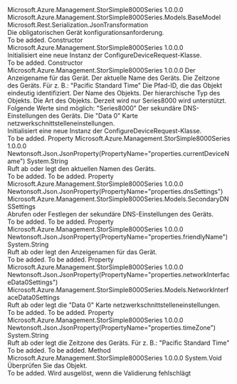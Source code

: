 <Type Name="ConfigureDeviceRequest" FullName="Microsoft.Azure.Management.StorSimple8000Series.Models.ConfigureDeviceRequest">
  <TypeSignature Language="C#" Value="public class ConfigureDeviceRequest : Microsoft.Azure.Management.StorSimple8000Series.Models.BaseModel" />
  <TypeSignature Language="ILAsm" Value=".class public auto ansi beforefieldinit ConfigureDeviceRequest extends Microsoft.Azure.Management.StorSimple8000Series.Models.BaseModel" />
  <TypeSignature Language="DocId" Value="T:Microsoft.Azure.Management.StorSimple8000Series.Models.ConfigureDeviceRequest" />
  <TypeSignature Language="VB.NET" Value="Public Class ConfigureDeviceRequest&#xA;Inherits BaseModel" />
  <TypeSignature Language="F#" Value="type ConfigureDeviceRequest = class&#xA;    inherit BaseModel" />
  <AssemblyInfo>
    <AssemblyName>Microsoft.Azure.Management.StorSimple8000Series</AssemblyName>
    <AssemblyVersion>1.0.0.0</AssemblyVersion>
  </AssemblyInfo>
  <Base>
    <BaseTypeName>Microsoft.Azure.Management.StorSimple8000Series.Models.BaseModel</BaseTypeName>
  </Base>
  <Interfaces />
  <Attributes>
    <Attribute>
      <AttributeName>Microsoft.Rest.Serialization.JsonTransformation</AttributeName>
    </Attribute>
  </Attributes>
  <Docs>
    <summary>
            Die obligatorischen Gerät konfigurationsanforderung.
            </summary>
    <remarks>To be added.</remarks>
  </Docs>
  <Members>
    <Member MemberName=".ctor">
      <MemberSignature Language="C#" Value="public ConfigureDeviceRequest ();" />
      <MemberSignature Language="ILAsm" Value=".method public hidebysig specialname rtspecialname instance void .ctor() cil managed" />
      <MemberSignature Language="DocId" Value="M:Microsoft.Azure.Management.StorSimple8000Series.Models.ConfigureDeviceRequest.#ctor" />
      <MemberSignature Language="VB.NET" Value="Public Sub New ()" />
      <MemberType>Constructor</MemberType>
      <AssemblyInfo>
        <AssemblyName>Microsoft.Azure.Management.StorSimple8000Series</AssemblyName>
        <AssemblyVersion>1.0.0.0</AssemblyVersion>
      </AssemblyInfo>
      <Parameters />
      <Docs>
        <summary>
            Initialisiert eine neue Instanz der ConfigureDeviceRequest-Klasse.
            </summary>
        <remarks>To be added.</remarks>
      </Docs>
    </Member>
    <Member MemberName=".ctor">
      <MemberSignature Language="C#" Value="public ConfigureDeviceRequest (string friendlyName, string currentDeviceName, string timeZone, string id = null, string name = null, string type = null, Nullable&lt;Microsoft.Azure.Management.StorSimple8000Series.Models.Kind&gt; kind = null, Microsoft.Azure.Management.StorSimple8000Series.Models.SecondaryDNSSettings dnsSettings = null, Microsoft.Azure.Management.StorSimple8000Series.Models.NetworkInterfaceData0Settings networkInterfaceData0Settings = null);" />
      <MemberSignature Language="ILAsm" Value=".method public hidebysig specialname rtspecialname instance void .ctor(string friendlyName, string currentDeviceName, string timeZone, string id, string name, string type, valuetype System.Nullable`1&lt;valuetype Microsoft.Azure.Management.StorSimple8000Series.Models.Kind&gt; kind, class Microsoft.Azure.Management.StorSimple8000Series.Models.SecondaryDNSSettings dnsSettings, class Microsoft.Azure.Management.StorSimple8000Series.Models.NetworkInterfaceData0Settings networkInterfaceData0Settings) cil managed" />
      <MemberSignature Language="DocId" Value="M:Microsoft.Azure.Management.StorSimple8000Series.Models.ConfigureDeviceRequest.#ctor(System.String,System.String,System.String,System.String,System.String,System.String,System.Nullable{Microsoft.Azure.Management.StorSimple8000Series.Models.Kind},Microsoft.Azure.Management.StorSimple8000Series.Models.SecondaryDNSSettings,Microsoft.Azure.Management.StorSimple8000Series.Models.NetworkInterfaceData0Settings)" />
      <MemberSignature Language="F#" Value="new Microsoft.Azure.Management.StorSimple8000Series.Models.ConfigureDeviceRequest : string * string * string * string * string * string * Nullable&lt;Microsoft.Azure.Management.StorSimple8000Series.Models.Kind&gt; * Microsoft.Azure.Management.StorSimple8000Series.Models.SecondaryDNSSettings * Microsoft.Azure.Management.StorSimple8000Series.Models.NetworkInterfaceData0Settings -&gt; Microsoft.Azure.Management.StorSimple8000Series.Models.ConfigureDeviceRequest" Usage="new Microsoft.Azure.Management.StorSimple8000Series.Models.ConfigureDeviceRequest (friendlyName, currentDeviceName, timeZone, id, name, type, kind, dnsSettings, networkInterfaceData0Settings)" />
      <MemberType>Constructor</MemberType>
      <AssemblyInfo>
        <AssemblyName>Microsoft.Azure.Management.StorSimple8000Series</AssemblyName>
        <AssemblyVersion>1.0.0.0</AssemblyVersion>
      </AssemblyInfo>
      <Parameters>
        <Parameter Name="friendlyName" Type="System.String" />
        <Parameter Name="currentDeviceName" Type="System.String" />
        <Parameter Name="timeZone" Type="System.String" />
        <Parameter Name="id" Type="System.String" />
        <Parameter Name="name" Type="System.String" />
        <Parameter Name="type" Type="System.String" />
        <Parameter Name="kind" Type="System.Nullable&lt;Microsoft.Azure.Management.StorSimple8000Series.Models.Kind&gt;" />
        <Parameter Name="dnsSettings" Type="Microsoft.Azure.Management.StorSimple8000Series.Models.SecondaryDNSSettings" />
        <Parameter Name="networkInterfaceData0Settings" Type="Microsoft.Azure.Management.StorSimple8000Series.Models.NetworkInterfaceData0Settings" />
      </Parameters>
      <Docs>
        <param name="friendlyName">Der Anzeigename für das Gerät.</param>
        <param name="currentDeviceName">Der aktuelle Name des Geräts.</param>
        <param name="timeZone">Die Zeitzone des Geräts. Für z. B.: "Pacific Standard Time"</param>
        <param name="id">Die Pfad-ID, die das Objekt eindeutig identifiziert.</param>
        <param name="name">Der Name des Objekts.</param>
        <param name="type">Der hierarchische Typ des Objekts.</param>
        <param name="kind">Die Art des Objekts. Derzeit wird nur Series8000 wird unterstützt. Folgende Werte sind möglich: "Series8000"</param>
        <param name="dnsSettings">Der sekundäre DNS-Einstellungen des Geräts.</param>
        <param name="networkInterfaceData0Settings">Die "Data 0" Karte netzwerkschnittstelleneinstellungen.</param>
        <summary>
            Initialisiert eine neue Instanz der ConfigureDeviceRequest-Klasse.
            </summary>
        <remarks>To be added.</remarks>
      </Docs>
    </Member>
    <Member MemberName="CurrentDeviceName">
      <MemberSignature Language="C#" Value="public string CurrentDeviceName { get; set; }" />
      <MemberSignature Language="ILAsm" Value=".property instance string CurrentDeviceName" />
      <MemberSignature Language="DocId" Value="P:Microsoft.Azure.Management.StorSimple8000Series.Models.ConfigureDeviceRequest.CurrentDeviceName" />
      <MemberSignature Language="VB.NET" Value="Public Property CurrentDeviceName As String" />
      <MemberSignature Language="F#" Value="member this.CurrentDeviceName : string with get, set" Usage="Microsoft.Azure.Management.StorSimple8000Series.Models.ConfigureDeviceRequest.CurrentDeviceName" />
      <MemberType>Property</MemberType>
      <AssemblyInfo>
        <AssemblyName>Microsoft.Azure.Management.StorSimple8000Series</AssemblyName>
        <AssemblyVersion>1.0.0.0</AssemblyVersion>
      </AssemblyInfo>
      <Attributes>
        <Attribute>
          <AttributeName>Newtonsoft.Json.JsonProperty(PropertyName="properties.currentDeviceName")</AttributeName>
        </Attribute>
      </Attributes>
      <ReturnValue>
        <ReturnType>System.String</ReturnType>
      </ReturnValue>
      <Docs>
        <summary>
            Ruft ab oder legt den aktuellen Namen des Geräts.
            </summary>
        <value>To be added.</value>
        <remarks>To be added.</remarks>
      </Docs>
    </Member>
    <Member MemberName="DnsSettings">
      <MemberSignature Language="C#" Value="public Microsoft.Azure.Management.StorSimple8000Series.Models.SecondaryDNSSettings DnsSettings { get; set; }" />
      <MemberSignature Language="ILAsm" Value=".property instance class Microsoft.Azure.Management.StorSimple8000Series.Models.SecondaryDNSSettings DnsSettings" />
      <MemberSignature Language="DocId" Value="P:Microsoft.Azure.Management.StorSimple8000Series.Models.ConfigureDeviceRequest.DnsSettings" />
      <MemberSignature Language="VB.NET" Value="Public Property DnsSettings As SecondaryDNSSettings" />
      <MemberSignature Language="F#" Value="member this.DnsSettings : Microsoft.Azure.Management.StorSimple8000Series.Models.SecondaryDNSSettings with get, set" Usage="Microsoft.Azure.Management.StorSimple8000Series.Models.ConfigureDeviceRequest.DnsSettings" />
      <MemberType>Property</MemberType>
      <AssemblyInfo>
        <AssemblyName>Microsoft.Azure.Management.StorSimple8000Series</AssemblyName>
        <AssemblyVersion>1.0.0.0</AssemblyVersion>
      </AssemblyInfo>
      <Attributes>
        <Attribute>
          <AttributeName>Newtonsoft.Json.JsonProperty(PropertyName="properties.dnsSettings")</AttributeName>
        </Attribute>
      </Attributes>
      <ReturnValue>
        <ReturnType>Microsoft.Azure.Management.StorSimple8000Series.Models.SecondaryDNSSettings</ReturnType>
      </ReturnValue>
      <Docs>
        <summary>
            Abrufen oder Festlegen der sekundäre DNS-Einstellungen des Geräts.
            </summary>
        <value>To be added.</value>
        <remarks>To be added.</remarks>
      </Docs>
    </Member>
    <Member MemberName="FriendlyName">
      <MemberSignature Language="C#" Value="public string FriendlyName { get; set; }" />
      <MemberSignature Language="ILAsm" Value=".property instance string FriendlyName" />
      <MemberSignature Language="DocId" Value="P:Microsoft.Azure.Management.StorSimple8000Series.Models.ConfigureDeviceRequest.FriendlyName" />
      <MemberSignature Language="VB.NET" Value="Public Property FriendlyName As String" />
      <MemberSignature Language="F#" Value="member this.FriendlyName : string with get, set" Usage="Microsoft.Azure.Management.StorSimple8000Series.Models.ConfigureDeviceRequest.FriendlyName" />
      <MemberType>Property</MemberType>
      <AssemblyInfo>
        <AssemblyName>Microsoft.Azure.Management.StorSimple8000Series</AssemblyName>
        <AssemblyVersion>1.0.0.0</AssemblyVersion>
      </AssemblyInfo>
      <Attributes>
        <Attribute>
          <AttributeName>Newtonsoft.Json.JsonProperty(PropertyName="properties.friendlyName")</AttributeName>
        </Attribute>
      </Attributes>
      <ReturnValue>
        <ReturnType>System.String</ReturnType>
      </ReturnValue>
      <Docs>
        <summary>
            Ruft ab oder legt den Anzeigenamen für das Gerät.
            </summary>
        <value>To be added.</value>
        <remarks>To be added.</remarks>
      </Docs>
    </Member>
    <Member MemberName="NetworkInterfaceData0Settings">
      <MemberSignature Language="C#" Value="public Microsoft.Azure.Management.StorSimple8000Series.Models.NetworkInterfaceData0Settings NetworkInterfaceData0Settings { get; set; }" />
      <MemberSignature Language="ILAsm" Value=".property instance class Microsoft.Azure.Management.StorSimple8000Series.Models.NetworkInterfaceData0Settings NetworkInterfaceData0Settings" />
      <MemberSignature Language="DocId" Value="P:Microsoft.Azure.Management.StorSimple8000Series.Models.ConfigureDeviceRequest.NetworkInterfaceData0Settings" />
      <MemberSignature Language="VB.NET" Value="Public Property NetworkInterfaceData0Settings As NetworkInterfaceData0Settings" />
      <MemberSignature Language="F#" Value="member this.NetworkInterfaceData0Settings : Microsoft.Azure.Management.StorSimple8000Series.Models.NetworkInterfaceData0Settings with get, set" Usage="Microsoft.Azure.Management.StorSimple8000Series.Models.ConfigureDeviceRequest.NetworkInterfaceData0Settings" />
      <MemberType>Property</MemberType>
      <AssemblyInfo>
        <AssemblyName>Microsoft.Azure.Management.StorSimple8000Series</AssemblyName>
        <AssemblyVersion>1.0.0.0</AssemblyVersion>
      </AssemblyInfo>
      <Attributes>
        <Attribute>
          <AttributeName>Newtonsoft.Json.JsonProperty(PropertyName="properties.networkInterfaceData0Settings")</AttributeName>
        </Attribute>
      </Attributes>
      <ReturnValue>
        <ReturnType>Microsoft.Azure.Management.StorSimple8000Series.Models.NetworkInterfaceData0Settings</ReturnType>
      </ReturnValue>
      <Docs>
        <summary>
            Ruft ab oder legt die "Data 0" Karte netzwerkschnittstelleneinstellungen.
            </summary>
        <value>To be added.</value>
        <remarks>To be added.</remarks>
      </Docs>
    </Member>
    <Member MemberName="TimeZone">
      <MemberSignature Language="C#" Value="public string TimeZone { get; set; }" />
      <MemberSignature Language="ILAsm" Value=".property instance string TimeZone" />
      <MemberSignature Language="DocId" Value="P:Microsoft.Azure.Management.StorSimple8000Series.Models.ConfigureDeviceRequest.TimeZone" />
      <MemberSignature Language="VB.NET" Value="Public Property TimeZone As String" />
      <MemberSignature Language="F#" Value="member this.TimeZone : string with get, set" Usage="Microsoft.Azure.Management.StorSimple8000Series.Models.ConfigureDeviceRequest.TimeZone" />
      <MemberType>Property</MemberType>
      <AssemblyInfo>
        <AssemblyName>Microsoft.Azure.Management.StorSimple8000Series</AssemblyName>
        <AssemblyVersion>1.0.0.0</AssemblyVersion>
      </AssemblyInfo>
      <Attributes>
        <Attribute>
          <AttributeName>Newtonsoft.Json.JsonProperty(PropertyName="properties.timeZone")</AttributeName>
        </Attribute>
      </Attributes>
      <ReturnValue>
        <ReturnType>System.String</ReturnType>
      </ReturnValue>
      <Docs>
        <summary>
            Ruft ab oder legt die Zeitzone des Geräts. Für z. B.: "Pacific Standard Time"
            </summary>
        <value>To be added.</value>
        <remarks>To be added.</remarks>
      </Docs>
    </Member>
    <Member MemberName="Validate">
      <MemberSignature Language="C#" Value="public virtual void Validate ();" />
      <MemberSignature Language="ILAsm" Value=".method public hidebysig newslot virtual instance void Validate() cil managed" />
      <MemberSignature Language="DocId" Value="M:Microsoft.Azure.Management.StorSimple8000Series.Models.ConfigureDeviceRequest.Validate" />
      <MemberSignature Language="VB.NET" Value="Public Overridable Sub Validate ()" />
      <MemberSignature Language="F#" Value="abstract member Validate : unit -&gt; unit&#xA;override this.Validate : unit -&gt; unit" Usage="configureDeviceRequest.Validate " />
      <MemberType>Method</MemberType>
      <AssemblyInfo>
        <AssemblyName>Microsoft.Azure.Management.StorSimple8000Series</AssemblyName>
        <AssemblyVersion>1.0.0.0</AssemblyVersion>
      </AssemblyInfo>
      <ReturnValue>
        <ReturnType>System.Void</ReturnType>
      </ReturnValue>
      <Parameters />
      <Docs>
        <summary>
            Überprüfen Sie das Objekt.
            </summary>
        <remarks>To be added.</remarks>
        <exception cref="T:Microsoft.Rest.ValidationException">
            Wird ausgelöst, wenn die Validierung fehlschlägt
            </exception>
      </Docs>
    </Member>
  </Members>
</Type>